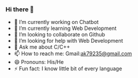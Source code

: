 ### Hi there 👋
- 🔭 I’m currently working on Chatbot
- 🌱 I’m currently learning Web Development
- 👯 I’m looking to collaborate on Github
- 🤔 I’m looking for help with Web Development
- 💬 Ask me about C/C++
- 📫 How to reach me: Gmail:ak79235@gmail.com
- 😄 Pronouns: His/He
- ⚡ Fun fact: I know little bit of every language

